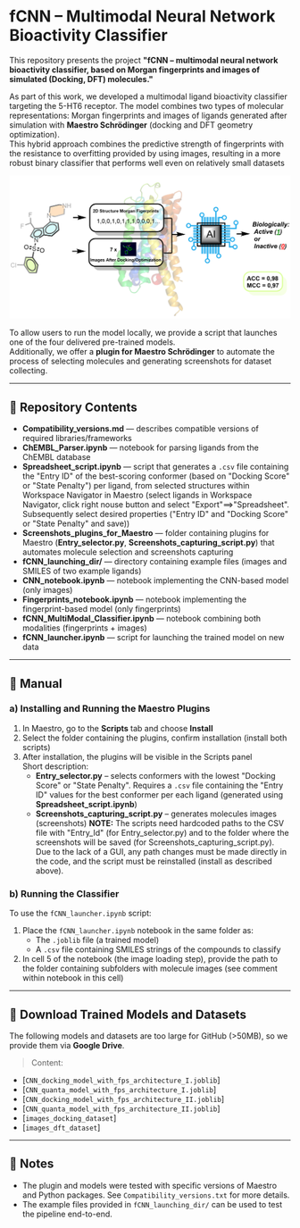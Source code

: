 # fCNN – Multimodal Neural Network Bioactivity Classifier

This repository presents the project **"fCNN – multimodal neural network bioactivity classifier, based on Morgan fingerprints and images of simulated (Docking, DFT) molecules."**

As part of this work, we developed a multimodal ligand bioactivity classifier targeting the 5-HT6 receptor. The model combines two types of molecular representations: Morgan fingerprints and images of ligands generated after simulation with **Maestro Schrödinger** (docking and DFT geometry optimization).  
This hybrid approach combines the predictive strength of fingerprints with the resistance to overfitting provided by using images, resulting in a more robust binary classifier that performs well even on relatively small datasets

![Scheme](Figure/Fig_abstract.png)

To allow users to run the model locally, we provide a script that launches one of the four delivered pre-trained models.  
Additionally, we offer a **plugin for Maestro Schrödinger** to automate the process of selecting molecules and generating screenshots for dataset collecting.

---

## 📁 Repository Contents

- **Compatibility_versions.md** — describes compatible versions of required libraries/frameworks  
- **ChEMBL_Parser.ipynb** — notebook for parsing ligands from the ChEMBL database  
- **Spreadsheet_script.ipynb** — script that generates a `.csv` file containing the "Entry ID" of the best-scoring conformer (based on "Docking Score" or "State Penalty") per ligand, from selected structures within Workspace Navigator in Maestro (select            ligands in Workspace Navigator, click right nouse button and select "Export"==>"Spreadsheet". Subsequently select desired properties ("Entry ID" and "Docking Score" or "State Penalty" and save))
- **Screenshots_plugins_for_Maestro** — folder containing plugins for Maestro (**Entry_selector.py**, **Screenshots_capturing_script.py**) that automates molecule selection and screenshots capturing  
- **fCNN_launching_dir/** — directory containing example files (images and SMILES of two example ligands)  
- **CNN_notebook.ipynb** — notebook implementing the CNN-based model (only images)  
- **Fingerprints_notebook.ipynb** — notebook implementing the fingerprint-based model (only fingerprints)
- **fCNN_MultiModal_Classifier.ipynb** — notebook combining both modalities (fingerprints + images)  
- **fCNN_launcher.ipynb** — script for launching the trained model on new data

---

## 🧪 Manual

### a) Installing and Running the Maestro Plugins

1. In Maestro, go to the **Scripts** tab and choose **Install**
2. Select the folder containing the plugins, confirm installation (install both scripts)
3. After installation, the plugins will be visible in the Scripts panel  
   Short description:
   - **Entry_selector.py** – selects conformers with the lowest "Docking Score" or "State Penalty". Requires a `.csv` file containing the "Entry ID" values for the best conformer per each ligand
      (generated using **Spreadsheet_script.ipynb**)
   - **Screenshots_capturing_script.py** – generates molecules images (screenshots)
     **NOTE:**
     The scripts need hardcoded paths to the CSV file with "Entry_Id" (for Entry_selector.py) and to the folder where the screenshots will be saved (for Screenshots_capturing_script.py). Due to the lack of a GUI, any path changes must be made directly in the        code, and the script must be reinstalled (install as described above).

### b) Running the Classifier

To use the `fCNN_launcher.ipynb` script:

1. Place the `fCNN_launcher.ipynb` notebook in the same folder as:
   - The `.joblib` file (a trained model)
   - A `.csv` file containing SMILES strings of the compounds to classify
2. In cell 5 of the notebook (the image loading step), provide the path to the folder containing subfolders with molecule images (see comment within notebook in this cell)

---

## 🔗 Download Trained Models and Datasets

The following models and datasets are too large for GitHub (>50MB), so we provide them via **Google Drive**.  
> Content:
- [`CNN_docking_model_with_fps_architecture_I.joblib`]
- [`CNN_quanta_model_with_fps_architecture_I.joblib`]
- [`CNN_docking_model_with_fps_architecture_II.joblib`]
- [`CNN_quanta_model_with_fps_architecture_II.joblib`]
- [`images_docking_dataset`]
- [`images_dft_dataset`]   
---

## 📌 Notes

- The plugin and models were tested with specific versions of Maestro and Python packages. See `Compatibility_versions.txt` for more details.
- The example files provided in `fCNN_launching_dir/` can be used to test the pipeline end-to-end.
